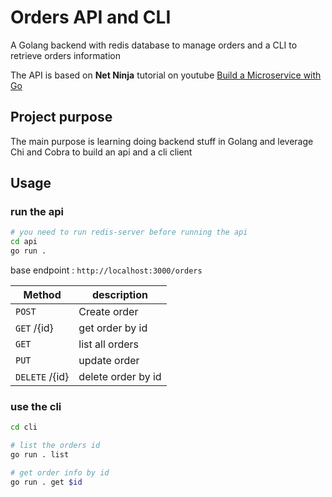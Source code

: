 # Orders API and CLI

A Golang backend with redis database to manage orders and a CLI to retrieve orders information

The API is based on **Net Ninja** tutorial on youtube [Build a Microservice with Go](https://www.youtube.com/watch?v=wpnN3RIRSxs&list=PL4cUxeGkcC9iImF8w9FbFOc2UntutL9Wv&ab_channel=NetNinja)

## Project purpose

The main purpose is learning doing backend stuff in Golang and leverage Chi and Cobra to build an api and a cli client

## Usage

### run the api
```bash
# you need to run redis-server before running the api
cd api
go run .
```

base endpoint : `http://localhost:3000/orders`

| Method | description |
| ---- | ---- |
|`POST` | Create order |
| `GET` /{id} | get order by id |
| `GET`  | list all orders  |
| `PUT`| update order |
| `DELETE` /{id} | delete order by id |

### use the cli
```bash
cd cli

# list the orders id
go run . list

# get order info by id
go run . get $id
```